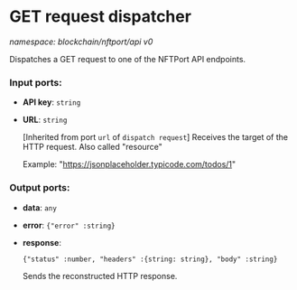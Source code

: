 # GET request dispatcher

_namespace: blockchain/nftport/api v0_

Dispatches a GET request to one of the NFTPort API endpoints.

### Input ports:

* __API key__: ` string `


* __URL__: ` string `

    [Inherited from port `url` of `dispatch request`] 
    Receives the target of the HTTP request. Also called "resource" 
    
    Example:
    "https://jsonplaceholder.typicode.com/todos/1"

### Output ports:

* __data__: ` any `


* __error__: ` {"error" :string} `


* __response__: 
    ```
    {"status" :number, "headers" :{string: string}, "body" :string}
    ```

    Sends the reconstructed HTTP response.

